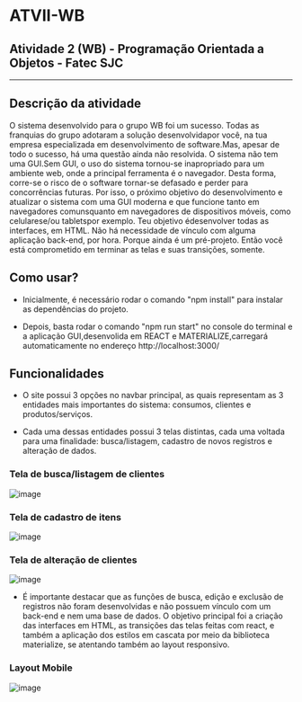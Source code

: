 # ATVII-WB
## Atividade 2 (WB) - Programação Orientada a Objetos - Fatec SJC

-------------------------------------
## Descrição da atividade

O  sistema  desenvolvido  para  o  grupo  WB  foi  um  sucesso.  Todas  as  franquias  do  grupo  adotaram  a  solução desenvolvidapor você, na tua empresa especializada em desenvolvimento de software.Mas, apesar de todo o sucesso, há uma questão ainda não resolvida. O sistema não tem uma GUI.Sem  GUI,  o  uso  do  sistema  tornou-se  inapropriado  para  um  ambiente  web,  onde  a  principal  ferramenta  é  o navegador.  Desta  forma,  corre-se  o  risco  de  o  software  tornar-se  defasado  e  perder  para  concorrências 
futuras. Por isso, o próximo objetivo do desenvolvimento e atualizar o sistema com uma GUI moderna e que funcione tanto em navegadores comunsquanto em navegadores de dispositivos móveis, como celularese/ou tabletspor exemplo. 
Teu  objetivo édesenvolver  todas  as  interfaces,  em  HTML.  Não  há  necessidade  de  vínculo  com  alguma aplicação back-end, por hora. Porque ainda é um pré-projeto. Então você está comprometido em terminar as telas e suas transições, somente.

## Como usar? 

* Inicialmente, é necessário rodar o comando "npm install" para instalar as dependências do projeto.

* Depois, basta rodar o comando "npm run start" no console do terminal e a aplicação GUI,desenvolida em REACT e MATERIALIZE,carregará automaticamente no endereço http://localhost:3000/

## Funcionalidades

* O site possui 3 opções no navbar principal, as quais representam as 3 entidades mais importantes do sistema: consumos, clientes e produtos/serviços.

* Cada uma dessas entidades possui 3 telas distintas, cada uma voltada para uma finalidade: busca/listagem, cadastro de novos registros e alteração de dados.

### Tela de busca/listagem de clientes

![image](https://user-images.githubusercontent.com/30990193/232953782-55bd88a4-407d-419a-9b8c-20474305eaa5.png)

### Tela de cadastro de itens

![image](https://user-images.githubusercontent.com/30990193/232955096-9700da15-c8b9-40eb-80d8-f2a551b51044.png)


### Tela de alteração de clientes

![image](https://user-images.githubusercontent.com/30990193/232955034-1d5c7f7e-81cd-46d3-b3a0-6d02d2833ffa.png)

* É importante destacar que as funções de busca, edição e exclusão de registros não foram desenvolvidas e não possuem vínculo com um back-end e nem uma base de dados. O objetivo principal foi a criação das interfaces em HTML, as transições das telas feitas com react, e também a aplicação dos estilos em cascata por meio da biblioteca materialize, se atentando também ao layout responsivo.

### Layout Mobile

![image](https://user-images.githubusercontent.com/30990193/233852688-1c0202e9-8e11-44a8-ae18-2da178c8739f.png)

